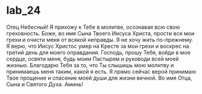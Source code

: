 # lab_24

Отец Небесный! Я прихожу к Тебе в молитве, осознавая всю свою греховность. Боже, во имя Сына Твоего Иисуса Христа, прости все мои грехи и очисти меня от всякой неправды. Я не хочу жить по-прежнему. Я верю, что Иисус Христос умер на Кресте за мои грехи и воскрес на третий день для моего оправдания. Господь, прошу Тебя, войди в мое сердце, освяти меня, будь моим Пастырем и руководи всей моей жизнью. Благодарю Тебя за то, что Ты слышишь мою молитву и принимаешь меня таким, какой я есть. Я прямо сейчас верой принимаю Твое прощение и спасение моей души для жизни вечной. Во имя Отца, Сына и Святого Духа. Аминь! 
